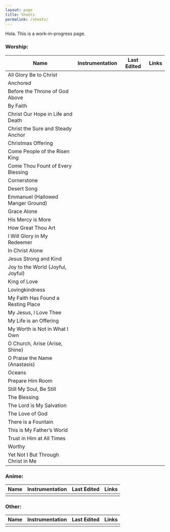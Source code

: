 ```yaml
---
layout: page
title: Sheets
permalink: /sheets/
---
```


Hola.  This is a work-in-progress page.

### Worship:

| Name | Instrumentation | Last Edited | Links |
|------|-----------------|-------------|-------|
| All Glory Be to Christ | | | |
| Anchored | | | |
| Before the Throne of God Above | | | |
| By Faith | | | |
| Christ Our Hope in Life and Death | | |
| Christ the Sure and Steady Anchor | | |
| Christmas Offering | | |
| Come People of the Risen King | | |
| Come Thou Fount of Every Blessing | | |
| Cornerstone | | |
| Desert Song | | |
| Emmanuel (Hallowed Manger Ground) | | |
| Grace Alone | | |
| His Mercy is More | | |
| How Great Thou Art | | |
| I Will Glory in My Redeemer | | |
| In Christ Alone | | |
| Jesus Strong and Kind | | |
| Joy to the World (Joyful, Joyful) | | |
| King of Love | | | |
| Lovingkindness | | | |
| My Faith Has Found a Resting Place | | | |
| My Jesus, I Love Thee | | | |
| My Life is an Offering | | | |
| My Worth is Not in What I Own | | | |
| O Church, Arise (Arise, Shine) | | | |
| O Praise the Name (Anastasis) | | | |
| Oceans | | | |
| Prepare Him Room | | | |
| Still My Soul, Be Still | | | |
| The Blessing | | | |
| The Lord is My Salvation | | | |
| The Love of God | | | |
| There is a Fountain | | | |
| This is My Father’s World | | | |
| Trust in Him at All Times | | | |
| Worthy | | | |
| Yet Not I But Through Christ in Me | | | |

### Anime:

| Name | Instrumentation | Last Edited | Links |
|------|-----------------|-------------|-------|
|  | | | |

### Other:


| Name | Instrumentation | Last Edited | Links |
|------|-----------------|-------------|-------|
| | | | |

